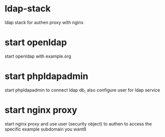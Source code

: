 # ldap-stack
ldap stack for authen proxy with nginx

# start openldap
start openldap with example.org

# start phpldapadmin
start phpldapadmin to connect ldap db, also configure user for ldap service

# start nginx proxy
start nginx proxy and use user (security object) to authen to access the specific example subdomain you wantß